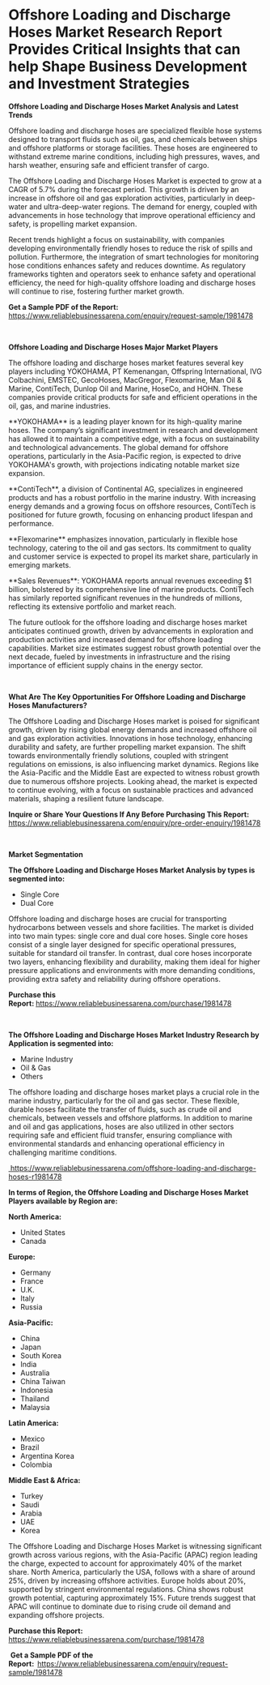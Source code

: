 <p><h1>Offshore Loading and Discharge Hoses Market Research Report Provides Critical Insights that can help Shape Business Development and Investment Strategies</h1></p><p><strong>Offshore Loading and Discharge Hoses Market Analysis and Latest Trends</strong></p>
<p><p>Offshore loading and discharge hoses are specialized flexible hose systems designed to transport fluids such as oil, gas, and chemicals between ships and offshore platforms or storage facilities. These hoses are engineered to withstand extreme marine conditions, including high pressures, waves, and harsh weather, ensuring safe and efficient transfer of cargo.</p><p>The Offshore Loading and Discharge Hoses Market is expected to grow at a CAGR of 5.7% during the forecast period. This growth is driven by an increase in offshore oil and gas exploration activities, particularly in deep-water and ultra-deep-water regions. The demand for energy, coupled with advancements in hose technology that improve operational efficiency and safety, is propelling market expansion. </p><p>Recent trends highlight a focus on sustainability, with companies developing environmentally friendly hoses to reduce the risk of spills and pollution. Furthermore, the integration of smart technologies for monitoring hose conditions enhances safety and reduces downtime. As regulatory frameworks tighten and operators seek to enhance safety and operational efficiency, the need for high-quality offshore loading and discharge hoses will continue to rise, fostering further market growth.</p></p>
<p><strong>Get a Sample PDF of the Report:&nbsp;</strong> <a href="https://www.reliablebusinessarena.com/enquiry/request-sample/1981478?utm_campaign=2476&utm_medium=2&utm_source=Github&utm_content=ia&utm_term=12042025&utm_id=offshore-loading-and-discharge-hoses">https://www.reliablebusinessarena.com/enquiry/request-sample/1981478</a></p>
<p>&nbsp;</p>
<p><strong>Offshore Loading and Discharge Hoses Major Market Players</strong></p>
<p><p>The offshore loading and discharge hoses market features several key players including YOKOHAMA, PT Kemenangan, Offspring International, IVG Colbachini, EMSTEC, GecoHoses, MacGregor, Flexomarine, Man Oil & Marine, ContiTech, Dunlop Oil and Marine, HoseCo, and HOHN. These companies provide critical products for safe and efficient operations in the oil, gas, and marine industries.</p><p>**YOKOHAMA** is a leading player known for its high-quality marine hoses. The company’s significant investment in research and development has allowed it to maintain a competitive edge, with a focus on sustainability and technological advancements. The global demand for offshore operations, particularly in the Asia-Pacific region, is expected to drive YOKOHAMA's growth, with projections indicating notable market size expansion.</p><p>**ContiTech**, a division of Continental AG, specializes in engineered products and has a robust portfolio in the marine industry. With increasing energy demands and a growing focus on offshore resources, ContiTech is positioned for future growth, focusing on enhancing product lifespan and performance.</p><p>**Flexomarine** emphasizes innovation, particularly in flexible hose technology, catering to the oil and gas sectors. Its commitment to quality and customer service is expected to propel its market share, particularly in emerging markets.</p><p>**Sales Revenues**: YOKOHAMA reports annual revenues exceeding $1 billion, bolstered by its comprehensive line of marine products. ContiTech has similarly reported significant revenues in the hundreds of millions, reflecting its extensive portfolio and market reach.</p><p>The future outlook for the offshore loading and discharge hoses market anticipates continued growth, driven by advancements in exploration and production activities and increased demand for offshore loading capabilities. Market size estimates suggest robust growth potential over the next decade, fueled by investments in infrastructure and the rising importance of efficient supply chains in the energy sector.</p></p>
<p>&nbsp;</p>
<p><strong>What Are The Key Opportunities For Offshore Loading and Discharge Hoses Manufacturers?</strong></p>
<p><p>The Offshore Loading and Discharge Hoses market is poised for significant growth, driven by rising global energy demands and increased offshore oil and gas exploration activities. Innovations in hose technology, enhancing durability and safety, are further propelling market expansion. The shift towards environmentally friendly solutions, coupled with stringent regulations on emissions, is also influencing market dynamics. Regions like the Asia-Pacific and the Middle East are expected to witness robust growth due to numerous offshore projects. Looking ahead, the market is expected to continue evolving, with a focus on sustainable practices and advanced materials, shaping a resilient future landscape.</p></p>
<p><strong>Inquire or Share Your Questions If Any Before Purchasing This Report:</strong> <a href="https://www.reliablebusinessarena.com/enquiry/pre-order-enquiry/1981478?utm_campaign=2476&utm_medium=2&utm_source=Github&utm_content=ia&utm_term=12042025&utm_id=offshore-loading-and-discharge-hoses">https://www.reliablebusinessarena.com/enquiry/pre-order-enquiry/1981478</a></p>
<p>&nbsp;</p>
<p><strong>Market Segmentation</strong></p>
<p><strong>The Offshore Loading and Discharge Hoses Market Analysis by types is segmented into:</strong></p>
<p><ul><li>Single Core</li><li>Dual Core</li></ul></p>
<p><p>Offshore loading and discharge hoses are crucial for transporting hydrocarbons between vessels and shore facilities. The market is divided into two main types: single core and dual core hoses. Single core hoses consist of a single layer designed for specific operational pressures, suitable for standard oil transfer. In contrast, dual core hoses incorporate two layers, enhancing flexibility and durability, making them ideal for higher pressure applications and environments with more demanding conditions, providing extra safety and reliability during offshore operations.</p></p>
<p><strong>Purchase this Report:&nbsp;</strong><a href="https://www.reliablebusinessarena.com/purchase/1981478?utm_campaign=2476&utm_medium=2&utm_source=Github&utm_content=ia&utm_term=12042025&utm_id=offshore-loading-and-discharge-hoses">https://www.reliablebusinessarena.com/purchase/1981478</a></p>
<p>&nbsp;</p>
<p><strong>The Offshore Loading and Discharge Hoses Market Industry Research by Application is segmented into:</strong></p>
<p><ul><li>Marine Industry</li><li>Oil & Gas</li><li>Others</li></ul></p>
<p><p>The offshore loading and discharge hoses market plays a crucial role in the marine industry, particularly for the oil and gas sector. These flexible, durable hoses facilitate the transfer of fluids, such as crude oil and chemicals, between vessels and offshore platforms. In addition to marine and oil and gas applications, hoses are also utilized in other sectors requiring safe and efficient fluid transfer, ensuring compliance with environmental standards and enhancing operational efficiency in challenging maritime conditions.</p></p>
<p><a href="https://www.reliablebusinessarena.com/offshore-loading-and-discharge-hoses-r1981478?utm_campaign=2476&utm_medium=2&utm_source=Github&utm_content=ia&utm_term=12042025&utm_id=offshore-loading-and-discharge-hoses">&nbsp;https://www.reliablebusinessarena.com/offshore-loading-and-discharge-hoses-r1981478</a></p>
<p><strong>In terms of Region, the Offshore Loading and Discharge Hoses Market Players available by Region are:</strong></p>
<p>
    <p> <strong> North America: </strong>
        <ul>
            <li>United States</li>
            <li>Canada</li>
        </ul>
        </p> 
    <p> <strong> Europe: </strong>
        <ul>
            <li>Germany</li>
            <li>France</li>
            <li>U.K.</li>
            <li>Italy</li>
            <li>Russia</li>
        </ul>
        </p> 
    <p> <strong> Asia-Pacific: </strong>
        <ul>
            <li>China</li>
            <li>Japan</li>
            <li>South Korea</li>
            <li>India</li>
            <li>Australia</li>
            <li>China Taiwan</li>
            <li>Indonesia</li>
            <li>Thailand</li>
            <li>Malaysia</li>
        </ul>
        </p> 
    <p> <strong> Latin America: </strong>
        <ul>
            <li>Mexico</li>
            <li>Brazil</li>
            <li>Argentina Korea</li>
            <li>Colombia</li>
        </ul>
        </p> 
    <p> <strong> Middle East & Africa: </strong>
        <ul>
            <li>Turkey</li>
            <li>Saudi</li>
            <li>Arabia</li>
            <li>UAE</li>
            <li>Korea</li>
        </ul>
    </p>
    </p>
<p><p>The Offshore Loading and Discharge Hoses Market is witnessing significant growth across various regions, with the Asia-Pacific (APAC) region leading the charge, expected to account for approximately 40% of the market share. North America, particularly the USA, follows with a share of around 25%, driven by increasing offshore activities. Europe holds about 20%, supported by stringent environmental regulations. China shows robust growth potential, capturing approximately 15%. Future trends suggest that APAC will continue to dominate due to rising crude oil demand and expanding offshore projects.</p></p>
<p><strong>Purchase this Report: </strong><a href="https://www.reliablebusinessarena.com/purchase/1981478?utm_campaign=2476&utm_medium=2&utm_source=Github&utm_content=ia&utm_term=12042025&utm_id=offshore-loading-and-discharge-hoses">https://www.reliablebusinessarena.com/purchase/1981478</a></p>
<p>&nbsp;<strong>Get a Sample PDF of the Report:&nbsp;&nbsp;</strong><a href="https://www.reliablebusinessarena.com/enquiry/request-sample/1981478?utm_campaign=2476&utm_medium=2&utm_source=Github&utm_content=ia&utm_term=12042025&utm_id=offshore-loading-and-discharge-hoses">https://www.reliablebusinessarena.com/enquiry/request-sample/1981478</a></p>
<p><strong></strong></p>
<p><p></p><p></p><p></p></p>